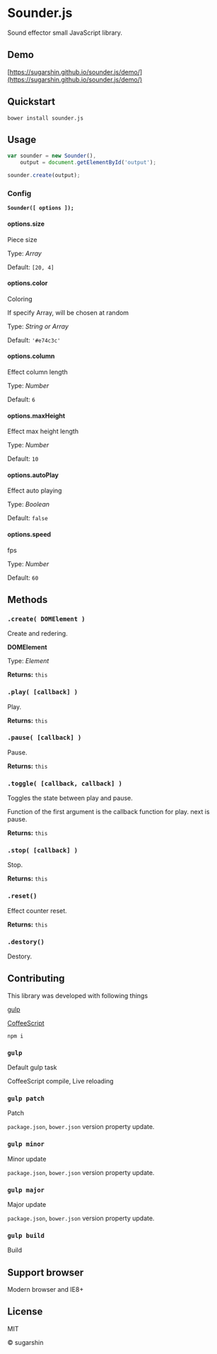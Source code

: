 # Sounder.js

Sound effector small JavaScript library.

## Demo

[https://sugarshin.github.io/sounder.js/demo/](https://sugarshin.github.io/sounder.js/demo/)

## Quickstart

```shell
bower install sounder.js
```

## Usage

```javascript
var sounder = new Sounder(),
    output = document.getElementById('output');

sounder.create(output);
```

### Config

**`Sounder([ options ]);`**

#### options.size

Piece size

Type: *Array*

Default: `[20, 4]`

#### options.color

Coloring

If specify Array, will be chosen at random

Type: *String or Array*

Default: `'#e74c3c'`

#### options.column

Effect column length

Type: *Number*

Default: `6`

#### options.maxHeight

Effect max height length

Type: *Number*

Default: `10`

#### options.autoPlay

Effect auto playing

Type: *Boolean*

Default: `false`

#### options.speed

fps

Type: *Number*

Default: `60`

## Methods

### `.create( DOMElement )`

Create and redering.

**DOMElement**

Type: *Element*

**Returns:** `this`

### `.play( [callback] )`

Play.

**Returns:** `this`

### `.pause( [callback] )`

Pause.

**Returns:** `this`

### `.toggle( [callback, callback] )`

Toggles the state between play and pause.

Function of the first argument is the callback function for play. next is pause.

**Returns:** `this`

### `.stop( [callback] )`

Stop.

**Returns:** `this`

### `.reset()`

Effect counter reset.

**Returns:** `this`

### `.destory()`

Destory.

## Contributing

This library was developed with following things

[gulp](http://gulpjs.com/)

[CoffeeScript](http://coffeescript.org/)

```shell
npm i
```

### `gulp`

Default gulp task

CoffeeScript compile, Live reloading

### `gulp patch`

Patch

`package.json`, `bower.json` version property update.

### `gulp minor`

Minor update

`package.json`, `bower.json` version property update.

### `gulp major`

Major update

`package.json`, `bower.json` version property update.

### `gulp build`

Build

## Support browser

Modern browser and IE8+

## License

MIT

© sugarshin
